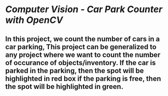 # *Computer Vision - Car Park Counter with OpenCV*

In this project, we count the number of cars in a car parking, This project can be generalized to any project where we want to count the number of occurance of objects/inventory.
If the car is parked in the parking, then the spot will be highlighted in red box if the parking is free, then the spot will be highlighted in green.
-------------------------------------------------------------------------------------------------------------------------


